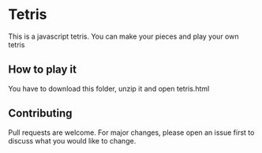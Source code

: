 # Tetris

This is a javascript tetris. You can make your pieces and play your own tetris

## How to play it

You have to download this folder, unzip it and open tetris.html

## Contributing
Pull requests are welcome. For major changes, please open an issue first to discuss what you would like to change.

